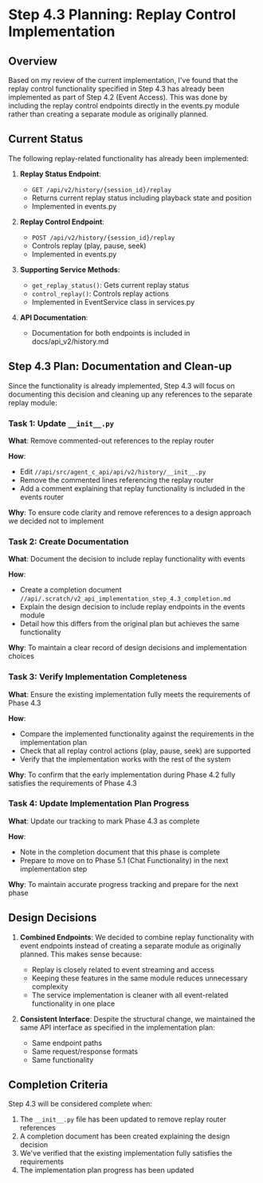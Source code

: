 # Step 4.3 Planning: Replay Control Implementation

## Overview

Based on my review of the current implementation, I've found that the replay control functionality specified in Step 4.3 has already been implemented as part of Step 4.2 (Event Access). This was done by including the replay control endpoints directly in the events.py module rather than creating a separate module as originally planned.

## Current Status

The following replay-related functionality has already been implemented:

1. **Replay Status Endpoint**:
   - `GET /api/v2/history/{session_id}/replay`
   - Returns current replay status including playback state and position
   - Implemented in events.py

2. **Replay Control Endpoint**:
   - `POST /api/v2/history/{session_id}/replay`
   - Controls replay (play, pause, seek)
   - Implemented in events.py

3. **Supporting Service Methods**:
   - `get_replay_status()`: Gets current replay status
   - `control_replay()`: Controls replay actions
   - Implemented in EventService class in services.py

4. **API Documentation**:
   - Documentation for both endpoints is included in docs/api_v2/history.md

## Step 4.3 Plan: Documentation and Clean-up

Since the functionality is already implemented, Step 4.3 will focus on documenting this decision and cleaning up any references to the separate replay module:

### Task 1: Update `__init__.py`

**What**: Remove commented-out references to the replay router

**How**: 
- Edit `//api/src/agent_c_api/api/v2/history/__init__.py`
- Remove the commented lines referencing the replay router
- Add a comment explaining that replay functionality is included in the events router

**Why**: To ensure code clarity and remove references to a design approach we decided not to implement

### Task 2: Create Documentation

**What**: Document the decision to include replay functionality with events

**How**:
- Create a completion document `//api/.scratch/v2_api_implementation_step_4.3_completion.md`
- Explain the design decision to include replay endpoints in the events module
- Detail how this differs from the original plan but achieves the same functionality

**Why**: To maintain a clear record of design decisions and implementation choices

### Task 3: Verify Implementation Completeness

**What**: Ensure the existing implementation fully meets the requirements of Phase 4.3

**How**:
- Compare the implemented functionality against the requirements in the implementation plan
- Check that all replay control actions (play, pause, seek) are supported
- Verify that the implementation works with the rest of the system

**Why**: To confirm that the early implementation during Phase 4.2 fully satisfies the requirements of Phase 4.3

### Task 4: Update Implementation Plan Progress

**What**: Update our tracking to mark Phase 4.3 as complete

**How**:
- Note in the completion document that this phase is complete
- Prepare to move on to Phase 5.1 (Chat Functionality) in the next implementation step

**Why**: To maintain accurate progress tracking and prepare for the next phase

## Design Decisions

1. **Combined Endpoints**: We decided to combine replay functionality with event endpoints instead of creating a separate module as originally planned. This makes sense because:
   - Replay is closely related to event streaming and access
   - Keeping these features in the same module reduces unnecessary complexity
   - The service implementation is cleaner with all event-related functionality in one place

2. **Consistent Interface**: Despite the structural change, we maintained the same API interface as specified in the implementation plan:
   - Same endpoint paths
   - Same request/response formats
   - Same functionality

## Completion Criteria

Step 4.3 will be considered complete when:
1. The `__init__.py` file has been updated to remove replay router references
2. A completion document has been created explaining the design decision
3. We've verified that the existing implementation fully satisfies the requirements
4. The implementation plan progress has been updated